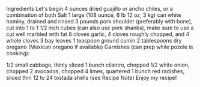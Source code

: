 Ingredients
Let's begin
4 ounces dried guajillo or ancho chiles, or a combination of both
Salt
1 large (108 ounce, 6 lb 12 oz, 3 kg) can white hominy, drained and rinsed
3 pounds pork shoulder (preferably with bone), cut into 1 to 1 1/2 inch cubes (can also use pork shanks), make sure to use a cut well marbled with fat
8 cloves garlic, 4 cloves roughly chopped, and 4 whole cloves
3 bay leaves
1 teaspoon ground cumin
2 tablespoons dry oregano (Mexican oregano if available)
Garnishes (can prep while pozole is cooking):

1/2 small cabbage, thinly sliced
1 bunch cilantro, chopped
1/2 white onion, chopped
2 avocados, chopped
4 limes, quartered
1 bunch red radishes, sliced thin
12 to 24 tostada shells (see Recipe Note)
Enjoy my recipe!
